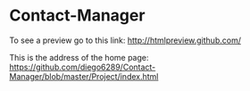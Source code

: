# Contact-Manager

To see a preview go to this link:
http://htmlpreview.github.com/

This is the address of the home page:
https://github.com/diego6289/Contact-Manager/blob/master/Project/index.html
